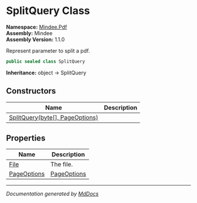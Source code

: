 ﻿<!--  
  <auto-generated>   
    The contents of this file were generated by a tool.  
    Changes to this file may be list if the file is regenerated  
  </auto-generated>   
-->

# SplitQuery Class

**Namespace:** [Mindee.Pdf](../index.md)  
**Assembly:** Mindee  
**Assembly Version:** 1.1.0

Represent parameter to split a pdf.

```csharp
public sealed class SplitQuery
```

**Inheritance:** object → SplitQuery

## Constructors

| Name                                                       | Description |
| ---------------------------------------------------------- | ----------- |
| [SplitQuery(byte\[\], PageOptions)](constructors/index.md) |             |

## Properties

| Name                                     | Description                                     |
| ---------------------------------------- | ----------------------------------------------- |
| [File](properties/File.md)               | The file.                                       |
| [PageOptions](properties/PageOptions.md) | [PageOptions](../../Input/PageOptions/index.md) |

___

*Documentation generated by [MdDocs](https://github.com/ap0llo/mddocs)*
